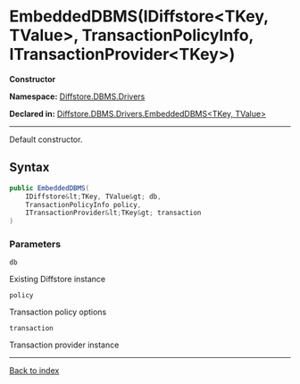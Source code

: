 # EmbeddedDBMS(IDiffstore&lt;TKey, TValue&gt;, TransactionPolicyInfo, ITransactionProvider&lt;TKey&gt;)

**Constructor**

**Namespace:** [Diffstore.DBMS.Drivers](Diffstore.DBMS.Drivers.md)

**Declared in:** [Diffstore.DBMS.Drivers.EmbeddedDBMS&lt;TKey, TValue&gt;](Diffstore.DBMS.Drivers.EmbeddedDBMS{TKey,TValue}.md)

------



Default constructor.


## Syntax

```csharp
public EmbeddedDBMS(
	IDiffstore&lt;TKey, TValue&gt; db,
	TransactionPolicyInfo policy,
	ITransactionProvider&lt;TKey&gt; transaction
)
```

### Parameters

`db`

Existing Diffstore instance

`policy`

Transaction policy options

`transaction`

Transaction provider instance

------

[Back to index](index.md)